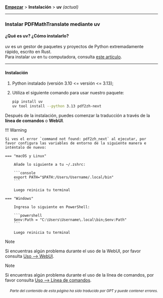 [**Empezar**](./empezar.md) > **Instalación** > **uv** _(actual)_

---

### Instalar PDFMathTranslate mediante uv

#### ¿Qué es uv? ¿Cómo instalarlo?

uv es un gestor de paquetes y proyectos de Python extremadamente rápido, escrito en Rust.
<br>
Para instalar uv en tu computadora, consulta [este artículo](https://docs.astral.sh/uv/empezar/instalacion/).

---

#### Instalación

1. Python instalado (versión 3.10 <= versión <= 3.13);

2. Utiliza el siguiente comando para usar nuestro paquete:

    ```bash
    pip install uv
    uv tool install --python 3.13 pdf2zh-next
    ```

Después de la instalación, puedes comenzar la traducción a través de la **línea de comandos** o **WebUI**.

!!! Warning

    Si ves el error `command not found: pdf2zh_next` al ejecutar, por favor configura las variables de entorno de la siguiente manera e inténtalo de nuevo:

    === "macOS y Linux"

        Añade lo siguiente a tu ~/.zshrc:

        ```console
        export PATH="$PATH:/Users/Username/.local/bin"
        ```

        Luego reinicia tu terminal

    === "Windows"

        Ingresa lo siguiente en PowerShell:

        ```powershell
        $env:Path = "C:\Users\Username\.local\bin;$env:Path"
        ```

        Luego reinicia tu terminal

> [!NOTE]
> Si encuentras algún problema durante el uso de la WebUI, por favor consulta [Uso --> WebUI](./USAGE_webui.md).

> [!NOTE]
> Si encuentras algún problema durante el uso de la línea de comandos, por favor consulta [Uso --> Línea de comandos](./USAGE_commandline.md).

<div align="right"> 
<h6><small>Parte del contenido de esta página ha sido traducido por GPT y puede contener errores.</small></h6>